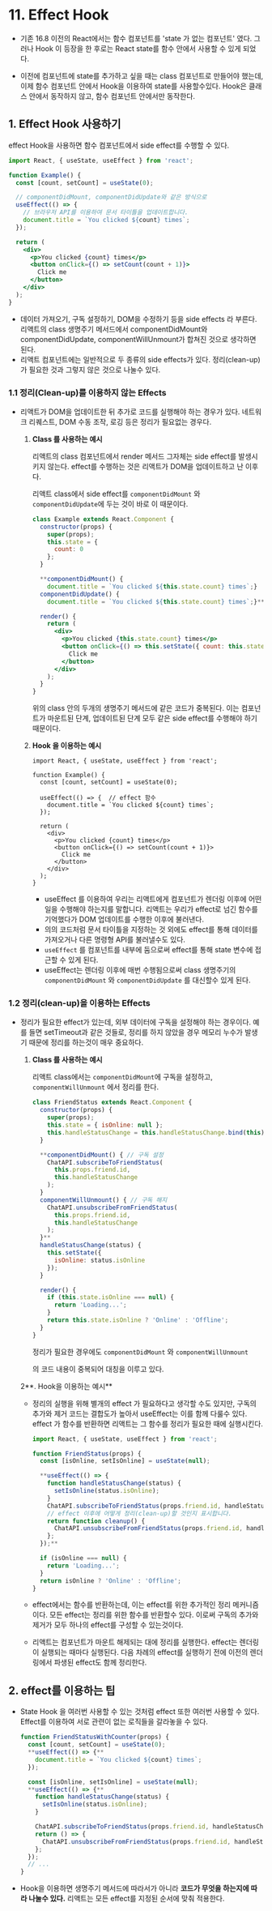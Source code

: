 # 11. Effect Hook

- 기존 16.8 이전의 React에서는 함수 컴포넌트를 'state 가 없는 컴포넌트' 였다. 그러나 Hook 이 등장을 한 후로는 React state를 함수 안에서 사용할 수 있게 되었다.

- 이전에 컴포넌트에 state를 추가하고 싶을 때는 class 컴포넌트로 만들어야 했는데, 이제 함수 컴포넌트 안에서 Hook을 이용하여 state를 사용할수있다. Hook은 클래스 안에서 동작하지 않고, 함수 컴포넌트 안에서만 동작한다.

  

## 1. Effect Hook 사용하기

effect Hook을 사용하면 함수 컴포넌트에서 side effect를 수행할 수 있다.

```jsx
import React, { useState, useEffect } from 'react';

function Example() {
  const [count, setCount] = useState(0);

  // componentDidMount, componentDidUpdate와 같은 방식으로
  useEffect(() => {
    // 브라우저 API를 이용하여 문서 타이틀을 업데이트합니다.
    document.title = `You clicked ${count} times`;
  });

  return (
    <div>
      <p>You clicked {count} times</p>
      <button onClick={() => setCount(count + 1)}>
        Click me
      </button>
    </div>
  );
}
```

- 데이터 가져오기, 구독 설정하기, DOM을 수정하기 등을 side effects 라 부른다. 리액트의 class 생명주기 메서드에서 componentDidMount와 componentDidUpdate, componentWillUnmount가 합쳐진 것으로 생각하면 된다.
- 리액트 컴포넌트에는 일반적으로 두 종류의 side effects가 있다. 정리(clean-up)가 필요한 것과 그렇지 않은 것으로 나눌수 있다.



### 1.1 정리(Clean-up)를 이용하지 않는 Effects

- 리액트가 DOM을 업데이트한 뒤 추가로 코드를 실행해야 하는 경우가 있다. 네트워크 리퀘스트, DOM 수동 조작, 로깅 등은 정리가 필요없는 경우다.

  1. **Class 를 사용하는 예시**

     리액트의 class 컴포넌트에서 render 메서드 그자체는 side effect를 발생시키지 않는다. effect를 수행하는 것은 리액트가 DOM을 업데이트하고 난 이후다.

     리액트 class에서 side effect를 `componentDidMount`  와 `componentDidUpdate`에 두는 것이 바로 이 때문이다.

     ```jsx
     class Example extends React.Component {
       constructor(props) {
         super(props);
         this.state = {
           count: 0
         };
       }
     
       **componentDidMount() {
         document.title = `You clicked ${this.state.count} times`;}
       componentDidUpdate() {
         document.title = `You clicked ${this.state.count} times`;}**
     
       render() {
         return (
           <div>
             <p>You clicked {this.state.count} times</p>
             <button onClick={() => this.setState({ count: this.state.count + 1 })}>
               Click me
             </button>
           </div>
         );
       }
     }
     ```

     위의 class 안의 두개의 생명주기 메서드에 같은 코드가 중복된다. 이는 컴포넌트가 마운트된 단계, 업데이트된 단계 모두 같은 side effect를 수행해야 하기 때문이다.

     

  2. **Hook 을 이용하는 예시**

     ```
     import React, { useState, useEffect } from 'react';
     
     function Example() {
       const [count, setCount] = useState(0);
     
       useEffect(() => {  // effect 함수
         document.title = `You clicked ${count} times`;
       });
     
       return (
         <div>
           <p>You clicked {count} times</p>
           <button onClick={() => setCount(count + 1)}>
             Click me
           </button>
         </div>
       );
     }
     ```

     - useEffect 를 이용하여 우리는 리액트에게 컴포넌트가 렌더링 이후에 어떤 일을 수행해야 하는지를 말합니다. 리액트는 우리가 effect로 넘긴 함수를 기억했다가 DOM 업데이트를 수행한 이후에 불러낸다.
     - 의의 코드처럼 문서 타이틀을 지정하는 것 외에도 effect를 통해 데이터를 가져오거나 다른 명령형 API를 불러낼수도 있다.
     - `useEffect` 를 컴포넌트를 내부에 둠으로써 effect를 통해 state 변수에 접근할 수 있게 된다.
     - useEffect는 렌더링 이후에 매번 수행됨으로써 class 생명주기의 `componentDidMount`  와 `componentDidUpdate` 를 대신할수 있게 된다.



### 1.2  정리(clean-up)을 이용하는 Effects

- 정리가 필요한 effect가 있는데, 외부 데이터에 구독을 설정해야 하는 경우이다. 예를 들면 setTimeout과 같은 것들로, 정리를 하지 않았을 경우 메모리 누수가 발생기 때문에 정리를 하는것이 매우 중요하다.

  1. **Class 를 사용하는 예시**

     리액트 class에서는 `componentDidMount`에 구독을 설정하고, `componentWillUnmount` 에서 정리를 한다.

     ```jsx
     class FriendStatus extends React.Component {
       constructor(props) {
         super(props);
         this.state = { isOnline: null };
         this.handleStatusChange = this.handleStatusChange.bind(this);
       }
     
       **componentDidMount() { // 구독 설정
         ChatAPI.subscribeToFriendStatus(
           this.props.friend.id,
           this.handleStatusChange
         );
       }
       componentWillUnmount() { // 구독 해지
         ChatAPI.unsubscribeFromFriendStatus(
           this.props.friend.id,
           this.handleStatusChange
         );
       }**
       handleStatusChange(status) {
         this.setState({
           isOnline: status.isOnline
         });
       }
     
       render() {
         if (this.state.isOnline === null) {
           return 'Loading...';
         }
         return this.state.isOnline ? 'Online' : 'Offline';
       }
     }
     ```

     정리가 필요한 경우에도 `componentDidMount` 와 `componentWillUnmount`

     의 코드 내용이 중복되어 대칭을 이루고 있다.

  2**. Hook을 이용하는 예시**

  - 정리의 실행을 위해 별개의 effect 가 필요하다고 생각할 수도 있지만, 구독의 추가와 제거 코드는 결합도가 높아서 useEffect는 이를 함께 다룰수 있다.  effect 가 함수를 반환하면 리액트는 그 함수를 정리가 필요한 때에 실행시킨다.

    ```jsx
    import React, { useState, useEffect } from 'react';
    
    function FriendStatus(props) {
      const [isOnline, setIsOnline] = useState(null);
    
      **useEffect(() => {
        function handleStatusChange(status) {
          setIsOnline(status.isOnline);
        }
        ChatAPI.subscribeToFriendStatus(props.friend.id, handleStatusChange);
        // effect 이후에 어떻게 정리(clean-up)할 것인지 표시합니다.
        return function cleanup() {
          ChatAPI.unsubscribeFromFriendStatus(props.friend.id, handleStatusChange);
        };
      });**
    
      if (isOnline === null) {
        return 'Loading...';
      }
      return isOnline ? 'Online' : 'Offline';
    }
    ```

  - effect에서는 함수를 반환하는데, 이는 effect를 위한 추가적인 정리 메커니즘이다. 모든 effect는 정리를 위한 함수를 반환할수 있다. 이로써 구독의 추가와 제거가 모두 하나의 effect를 구성할 수 있는것이다.

  - 리액트는 컴포넌트가 마운트 해제되는 대에 정리를 실행한다. effect는 렌더링이 실행되는 때마다 실행된다. 다음 차례의 effect를 실행하기 전에 이전의 렌더링에서 파생된 effect도 함께 정리한다.

  

## 2. effect를 이용하는 팁

- State Hook 을 여러번 사용할 수 있는 것처럼 effect 또한 여러번 사용할 수 있다. Effect를 이용하여 서로 관련이 없는 로직들을 갈라놓을 수 있다.

  ```jsx
  function FriendStatusWithCounter(props) {
    const [count, setCount] = useState(0);
    **useEffect(() => {**
      document.title = `You clicked ${count} times`;
    });
  
    const [isOnline, setIsOnline] = useState(null);
    **useEffect(() => {**
      function handleStatusChange(status) {
        setIsOnline(status.isOnline);
      }
  
      ChatAPI.subscribeToFriendStatus(props.friend.id, handleStatusChange);
      return () => {
        ChatAPI.unsubscribeFromFriendStatus(props.friend.id, handleStatusChange);
      };
    });
    // ...
  }
  ```

- Hook을 이용하면 생명주기 메서드에 따라서가 아니라 **코드가 무엇을 하는지에 따라 나눌수 있다.** 리액트는 모든 effect를 지정된 순서에 맞춰 적용한다.